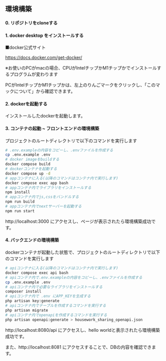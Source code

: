 ## 環境構築

#### 0. リポジトリをcloneする

#### 1. docker desktop をインストールする

■docker公式サイト

https://docs.docker.com/get-docker/

※お使いのPCがmacの場合、CPUがIntelチップかM1チップかでインストールするプログラムが変わります

PCがIntelチップかM1チップかは、左上のりんごマークをクリックし、「このマックについて」から確認できます。

#### 2. dockerを起動する

インストールしたdockerを起動します。

#### 3. コンテナの起動 ~ フロントエンドの環境構築

プロジェクトのルートディレクトリで以下のコマンドを実行します

```bash
# .env.exampleの内容をコピーし、.envファイルを作成する
cp .env.example .env
# docker imageをbuildする
docker compose build
# dockerコンテナを起動する
docker compose up -d
# appコンテナに入る(以降のコマンドはコンテナ内で実行します)
docker compose exec app bash
# appコンテナ内でライブラリをインストールする
npm install
# appコンテナ内でjs,cssをバンドルする
npm run build
# appコンテナ内でnextサーバーを起動する
npm run start
```

http://localhost:3000 にアクセスし、ページが表示されたら環境構築成功です。

#### 4. バックエンドの環境構築

dockerコンテナが起動した状態で、プロジェクトのルートディレクトリで以下のコマンドを実行します
```bash
# apiコンテナに入る(以降のコマンドはコンテナ内で実行します)
docker compose exec api bash
# apiコンテナ内で.env.exampleの内容をコピーし、.envファイルを作成する
cp .env.example .env
# apiコンテナ内で必要なライブラリをインストールする
composer install
# apiコンテナ内で .env にAPP_KEYを生成する
php artisan key:generate
# apiコンテナ内でテーブルを作成するコマンドを実行する
php artisan migrate
# apiコンテナ内でopenapiを作成するコマンドを実行する
php artisan openapi:generate > housework_sharing_openapi.json
```

http://localhost:8080/api にアクセスし、hello worldと表示されたら環境構築成功です。

また、http://localhost:8081 にアクセスすることで、DBの内容を確認できます。